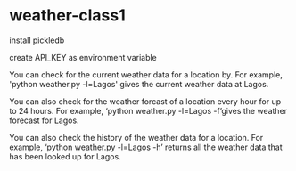 # weather-class1

install pickledb

create API_KEY as environment variable

You can check for the current weather data for a location by. For example, 'python weather.py -l=Lagos' gives the current weather data at Lagos.

You can also check for the weather forcast of a location every hour for up to 24 hours. For example, ‘python weather.py -l=Lagos -f’gives the weather forecast for Lagos.

You can also check the history of the weather data for a location. For example, ‘python weather.py -l=Lagos -h’ returns all the weather data that has been looked up for Lagos.
